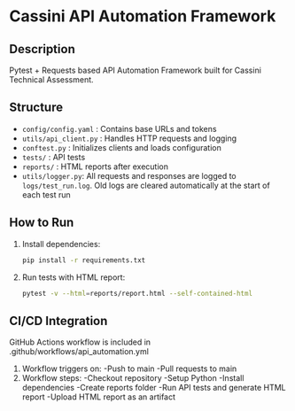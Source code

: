# Cassini API Automation Framework

## Description
Pytest + Requests based API Automation Framework built for Cassini Technical Assessment.

## Structure
- `config/config.yaml` : Contains base URLs and tokens
- `utils/api_client.py` : Handles HTTP requests and logging
- `conftest.py` : Initializes clients and loads configuration
- `tests/` : API tests 
- `reports/` : HTML reports after execution
- `utils/logger.py`: All requests and responses are logged to `logs/test_run.log`.
                  Old logs are cleared automatically at the start of each test run

## How to Run
1. Install dependencies:
   ```bash
   pip install -r requirements.txt
   ```
2. Run tests with HTML report:
   ```bash
   pytest -v --html=reports/report.html --self-contained-html
   ```
## CI/CD Integration

GitHub Actions workflow is included in .github/workflows/api_automation.yml
1. Workflow triggers on:
   -Push to main
   -Pull requests to main
2. Workflow steps:
   -Checkout repository
   -Setup Python
   -Install dependencies
   -Create reports folder 
   -Run API tests and generate HTML report
   -Upload HTML report as an artifact
